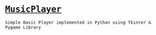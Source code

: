 <samp>
  
# [MusicPlayer](https://kalebujordan.dev/make-your-own-music-player-in-python/)
  
Simple Basic Player implemented in Python using Tkinter &amp; Pygame Library


